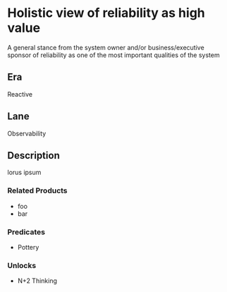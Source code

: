 # Holistic view of reliability as high value
A general stance from the system owner and/or business/executive sponsor of reliability as one of the most important qualities of the system

## Era

Reactive

## Lane

Observability

## Description

lorus ipsum

### Related Products

- foo
- bar

### Predicates

- Pottery

### Unlocks

- N+2 Thinking
